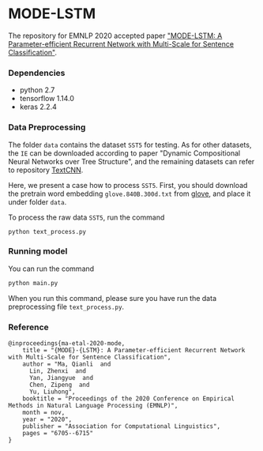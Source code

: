 # MODE-LSTM
The repository for EMNLP 2020 accepted paper ["MODE-LSTM: A Parameter-efficient Recurrent Network with Multi-Scale for Sentence Classification"](https://www.aclweb.org/anthology/2020.emnlp-main.544.pdf).

###  Dependencies

* python 2.7
* tensorflow 1.14.0
* keras 2.2.4

###  Data Preprocessing

The folder `data` contains the dataset `SST5` for testing. As for other datasets, the `IE` can be downloaded according to paper "Dynamic Compositional Neural Networks over Tree Structure", and the remaining datasets can refer to repository [TextCNN](https://github.com/yoonkim/CNN_sentence).

Here, we present a case how to process `SST5`. First, you should download the pretrain word embedding `glove.840B.300d.txt` from [glove](https://nlp.stanford.edu/projects/glove/), and place it under folder `data`.

To process the raw data `SST5`, run the command

````
python text_process.py
````

###  Running model

You can run the command

```python
python main.py
```
When you run this command, please sure you have run the data preprocessing file `text_process.py`.

###  Reference

```
@inproceedings{ma-etal-2020-mode,
    title = "{MODE}-{LSTM}: A Parameter-efficient Recurrent Network with Multi-Scale for Sentence Classification",
    author = "Ma, Qianli  and
      Lin, Zhenxi  and
      Yan, Jiangyue  and
      Chen, Zipeng  and
      Yu, Liuhong",
    booktitle = "Proceedings of the 2020 Conference on Empirical Methods in Natural Language Processing (EMNLP)",
    month = nov,
    year = "2020",
    publisher = "Association for Computational Linguistics",
    pages = "6705--6715"
}
```




